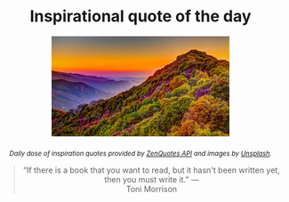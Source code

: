 
<div align="center">

# Inspirational quote of the day

<img src="./data/photo.jpeg" alt="Beautiful nature photo" width="320" height="180">

<sub><i>Daily dose of inspiration quotes provided by [ZenQuotes API](https://zenquotes.io/) and images by [Unsplash](https://unsplash.com/).</i></sub>


<blockquote>&ldquo;If there is a book that you want to read, but it hasn't been written yet, then you must write it.&rdquo; &mdash; <footer>Toni Morrison</footer></blockquote>

</div>
